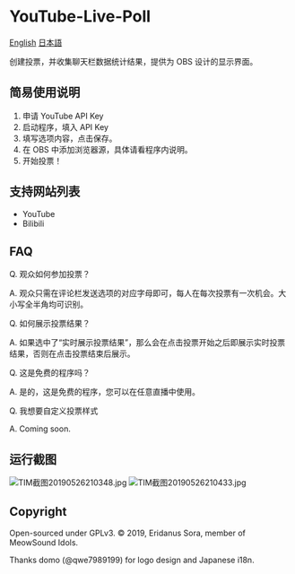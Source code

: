 # YouTube-Live-Poll

[English](./README.EN.md)
[日本語](./README.JP.md)

创建投票，并收集聊天栏数据统计结果，提供为 OBS 设计的显示界面。

## 简易使用说明

1. 申请 YouTube API Key
2. 启动程序，填入 API Key
3. 填写选项内容，点击保存。
4. 在 OBS 中添加浏览器源，具体请看程序内说明。
5. 开始投票！

## 支持网站列表

* YouTube
* Bilibili

## FAQ

Q. 观众如何参加投票？

A. 观众只需在评论栏发送选项的对应字母即可，每人在每次投票有一次机会。大小写全半角均可识别。

Q. 如何展示投票结果？

A. 如果选中了“实时展示投票结果”，那么会在点击投票开始之后即展示实时投票结果，否则在点击投票结束后展示。

Q. 这是免费的程序吗？

A. 是的，这是免费的程序，您可以在任意直播中使用。

Q. 我想要自定义投票样式

A. Coming soon.

## 运行截图

![TIM截图20190526210348.jpg](https://i.loli.net/2019/05/26/5cea9a70ba68718275.jpg)
![TIM截图20190526210433.jpg](https://i.loli.net/2019/05/26/5cea9a71ed5b959247.jpg)

## Copyright

Open-sourced under GPLv3. © 2019, Eridanus Sora, member of MeowSound Idols.

Thanks domo (@qwe7989199) for logo design and Japanese i18n.
